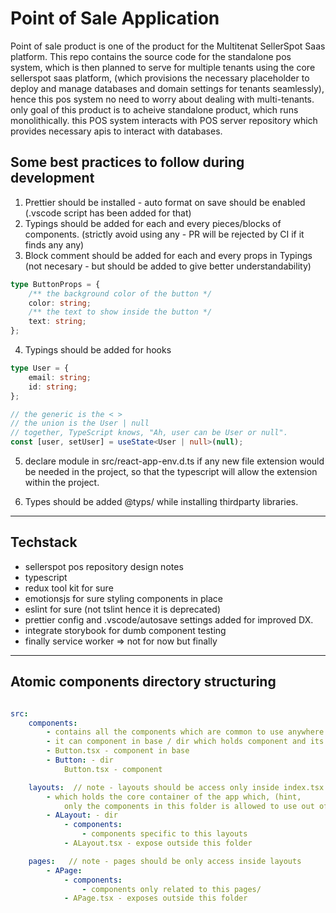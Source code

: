# Point of Sale Application

Point of sale product is one of the product for the Multitenat SellerSpot Saas platform. This repo contains the source code for the standalone pos system, which is then planned to serve for multiple tenants using the core sellerspot saas platform, (which provisions the necessary placeholder to deploy and manage databases and domain settings for tenants seamlessly), hence this pos system no need to worry about dealing with multi-tenants. only goal of this product is to acheive standalone product, which runs monolithically. this POS system interacts with POS server repository which provides necessary apis to interact with databases.

## Some best practices to follow during development

1. Prettier should be installed - auto format on save should be enabled (.vscode script has been added for that)
2. Typings should be added for each and every pieces/blocks of components. (strictly avoid using any - PR will be rejected by CI if it finds any any)
3. Block comment should be added for each and every props in Typings (not necesary - but should be added to give better understandability)

```typescript
type ButtonProps = {
    /** the background color of the button */
    color: string;
    /** the text to show inside the button */
    text: string;
};
```

4. Typings should be added for hooks

```typescript
type User = {
    email: string;
    id: string;
};

// the generic is the < >
// the union is the User | null
// together, TypeScript knows, "Ah, user can be User or null".
const [user, setUser] = useState<User | null>(null);
```

5. declare module in src/react-app-env.d.ts if any new file extension would be needed in the project, so that the typescript will allow the extension within the project.

6. Types should be added @typs/<package-name> while installing thirdparty libraries.


---

## Techstack

-   sellerspot pos repository design notes
-   typescript
-   redux tool kit for sure
-   emotionsjs for sure styling components in place
-   eslint for sure (not tslint hence it is deprecated)
-   prettier config and .vscode/autosave settings added for improved DX.
-   integrate storybook for dumb component testing
-   finally service worker => not for now but finally

---

## Atomic components directory structuring

```yaml

src:
	components:
		- contains all the components which are common to use anywhere within the project scope
		- it can component in base / dir which holds component and its specific logic itself
		- Button.tsx - component in base
		- Button: - dir
			Button.tsx - component

	layouts:  // note - layouts should be access only inside index.tsx at src root dir and all route handled only in layouts
		- which holds the core container of the app which, (hint,
			only the components in this folder is allowed to use out of the components folder i.e, in index.tsx file.
		- ALayout: - dir
			- components:
				- components specific to this layouts
			- ALayout.tsx - expose outside this folder

	pages:   // note - pages should be only access inside layouts
		- APage:
			- components:
				- components only related to this pages/
			- APage.tsx - exposes outside this folder

```
